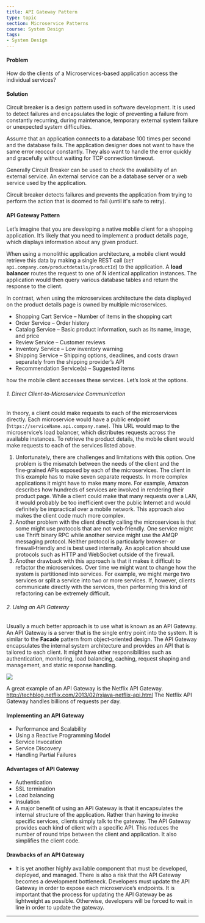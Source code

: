 ```yaml
---
title: API Gateway Pattern
type: topic
section: Microservice Patterns
course: System Design
tags:
- System Design
---
```

#### Problem
How do the clients of a Microservices-based application access the individual services?

#### Solution
Circuit breaker is a design pattern used in software development. It is used to detect failures and encapsulates the logic of preventing a failure from constantly recurring, during maintenance, temporary external system failure or unexpected system difficulties.

Assume that an application connects to a database 100 times per second and the database fails. The application designer does not want to have the same error reoccur constantly. They also want to handle the error quickly and gracefully without waiting for TCP connection timeout.

Generally Circuit Breaker can be used to check the availability of an external service. An external service can be a database server or a web service used by the application.

Circuit breaker detects failures and prevents the application from trying to perform the action that is doomed to fail (until it's safe to retry).

#### API Gateway Pattern
Let’s imagine that you are developing a native mobile client for a shopping application. It’s likely that you need to implement a product details page, which displays information about any given product.

When using a monolithic application architecture, a mobile client would retrieve this data by making a single REST call (`GET api.company.com/productdetails/productId`) to the application. A **load balancer** routes the request to one of N identical application instances. The application would then query various database tables and return the response to the client.

In contrast, when using the microservices architecture the data displayed on the product details page is owned by multiple microservices.
- Shopping Cart Service – Number of items in the shopping cart
- Order Service – Order history
- Catalog Service – Basic product information, such as its name, image, and price
- Review Service – Customer reviews
- Inventory Service – Low inventory warning
- Shipping Service – Shipping options, deadlines, and costs drawn separately from the shipping provider’s API
- Recommendation Service(s) – Suggested items

how the mobile client accesses these services. Let’s look at the options.
###### 1. Direct Client‑to‑Microservice Communication
In theory, a client could make requests to each of the microservices directly. Each microservice would have a public endpoint (`https://serviceName.api.company.name`). This URL would map to the microservice’s load balancer, which distributes requests across the available instances. To retrieve the product details, the mobile client would make requests to each of the services listed above.

1. Unfortunately, there are challenges and limitations with this option. One problem is the mismatch between the needs of the client and the fine‑grained APIs exposed by each of the microservices. The client in this example has to make seven separate requests. In more complex applications it might have to make many more. For example, Amazon describes how hundreds of services are involved in rendering their product page. While a client could make that many requests over a LAN, it would probably be too inefficient over the public Internet and would definitely be impractical over a mobile network. This approach also makes the client code much more complex.
2. Another problem with the client directly calling the microservices is that some might use protocols that are not web‑friendly. One service might use Thrift binary RPC while another service might use the AMQP messaging protocol. Neither protocol is particularly browser‑ or firewall‑friendly and is best used internally. An application should use protocols such as HTTP and WebSocket outside of the firewall.
3. Another drawback with this approach is that it makes it difficult to refactor the microservices. Over time we might want to change how the system is partitioned into services. For example, we might merge two services or split a service into two or more services. If, however, clients communicate directly with the services, then performing this kind of refactoring can be extremely difficult.

###### 2. Using an API Gateway
Usually a much better approach is to use what is known as an API Gateway. An API Gateway is a server that is the single entry point into the system. It is similar to the **Facade** pattern from object‑oriented design. The API Gateway encapsulates the internal system architecture and provides an API that is tailored to each client. It might have other responsibilities such as authentication, monitoring, load balancing, caching, request shaping and management, and static response handling.

<img src="https://cdn.wp.nginx.com/wp-content/uploads/2016/04/Richardson-microservices-part2-3_api-gateway.png"></img>

A great example of an API Gateway is the Netflix API Gateway. http://techblog.netflix.com/2013/02/rxjava-netflix-api.html The Netflix API Gateway handles billions of requests per day.




#### Implementing an API Gateway
- Performance and Scalability
- Using a Reactive Programming Model
- Service Invocation
- Service Discovery
- Handling Partial Failures


#### Advantages of API Gateway
- Authentication
- SSL termination
- Load balancing
- Insulation
- A major benefit of using an API Gateway is that it encapsulates the internal structure of the application. Rather than having to invoke specific services, clients simply talk to the gateway. The API Gateway provides each kind of client with a specific API. This reduces the number of round trips between the client and application. It also simplifies the client code.

#### Drawbacks of an API Gateway
- It is yet another highly available component that must be developed, deployed, and managed. There is also a risk that the API Gateway becomes a development bottleneck. Developers must update the API Gateway in order to expose each microservice’s endpoints. It is important that the process for updating the API Gateway be as lightweight as possible. Otherwise, developers will be forced to wait in line in order to update the gateway.


---